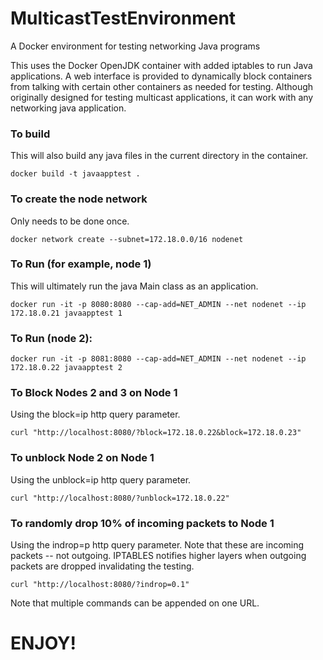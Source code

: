 # MulticastTestEnvironment
A Docker environment for testing networking Java programs

This uses the Docker OpenJDK container with added iptables to run Java applications.  A web interface is provided to dynamically block containers from talking with certain other containers as needed for testing.  Although originally designed for testing multicast applications, it can work with any networking java application.

### To build
This will also build any java files in the current directory in the container.

`docker build -t javaapptest . `

### To create the node network
Only needs to be done once.

`docker network create --subnet=172.18.0.0/16 nodenet `


### To Run (for example, node 1)
This will ultimately run the java Main class as an application.

`docker run -it -p 8080:8080 --cap-add=NET_ADMIN --net nodenet --ip 172.18.0.21 javaapptest 1 `

### To Run (node 2):
`docker run -it -p 8081:8080 --cap-add=NET_ADMIN --net nodenet --ip 172.18.0.22 javaapptest 2 `

### To Block Nodes 2 and 3 on Node 1
Using the block=ip http query parameter.

`curl "http://localhost:8080/?block=172.18.0.22&block=172.18.0.23" `

### To unblock Node 2 on Node 1
Using the unblock=ip http query parameter.

`curl "http://localhost:8080/?unblock=172.18.0.22" `

### To randomly drop 10% of incoming packets to Node 1
Using the indrop=p http query parameter.  Note that these are incoming packets -- not outgoing.  IPTABLES notifies higher layers when outgoing packets are dropped invalidating the testing.

`curl "http://localhost:8080/?indrop=0.1" `


Note that multiple commands can be appended on one URL.

# ENJOY!
